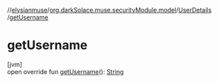 //[elysianmuse](../../../index.md)/[org.darkSolace.muse.securityModule.model](../index.md)/[UserDetails](index.md)
/[getUsername](get-username.md)

# getUsername

[jvm]\
open override
fun [getUsername](get-username.md)(): [String](https://kotlinlang.org/api/latest/jvm/stdlib/kotlin/-string/index.html)
